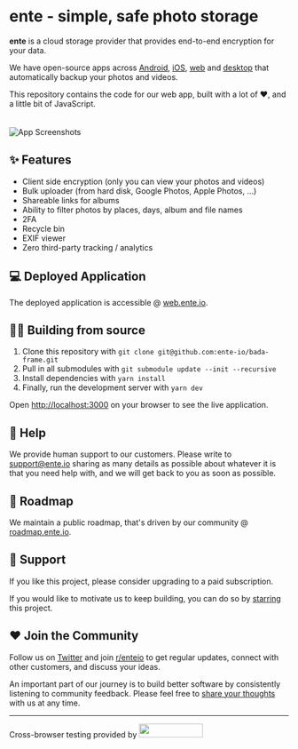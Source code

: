 # ente - simple, safe photo storage

**ente** is a cloud storage provider that provides end-to-end encryption for your data.

We have open-source apps across [Android](https://github.com/ente-io/frame), [iOS](https://github.com/ente-io/frame), [web](https://github.com/ente-io/bada-frame) and [desktop](https://github.com/ente-io/bhari-frame) that automatically backup your photos and videos.

This repository contains the code for our web app, built with a lot of ❤️, and a little bit of JavaScript.
<br/><br/><br/>
![App Screenshots](https://user-images.githubusercontent.com/1161789/154797467-a2c14f13-6b04-4282-ab61-f6a9f60c2026.png)

## ✨ Features

- Client side encryption (only you can view your photos and videos)
- Bulk uploader (from hard disk, Google Photos, Apple Photos, ...)
- Shareable links for albums
- Ability to filter photos by places, days, album and file names
- 2FA
- Recycle bin
- EXIF viewer
- Zero third-party tracking / analytics

## 💻 Deployed Application

The deployed application is accessible @ [web.ente.io](https://web.ente.io).

## 🧑‍💻 Building from source

1. Clone this repository with `git clone git@github.com:ente-io/bada-frame.git` 
2. Pull in all submodules with `git submodule update --init --recursive`
3. Install dependencies with `yarn install`
4. Finally, run the development server with `yarn dev`

Open [http://localhost:3000](http://localhost:3000) on your browser to see the live application.

## 🙋 Help

We provide human support to our customers. Please write to [support@ente.io](mailto:support@ente.io) sharing as many details as possible about whatever it is that you need help with, and we will get back to you as soon as possible.

## 🧭 Roadmap

We maintain a public roadmap, that's driven by our community @ [roadmap.ente.io](https://roadmap.ente.io).

## 🤗 Support

If you like this project, please consider upgrading to a paid subscription.

If you would like to motivate us to keep building, you can do so by [starring](https://github.com/ente-io/bada-frame/stargazers) this project.

## ❤️ Join the Community

Follow us on [Twitter](https://twitter.com/enteio) and join [r/enteio](https://reddit.com/r/enteio) to get regular updates, connect with other customers, and discuss your ideas.

An important part of our journey is to build better software by consistently listening to community feedback. Please feel free to [share your thoughts](mailto:feedback@ente.io) with us at any time.

---

Cross-browser testing provided by 
[<img src="https://d98b8t1nnulk5.cloudfront.net/production/images/layout/logo-header.png?1469004780" width="115" height="25">](https://www.browserstack.com/open-source)
